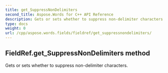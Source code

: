 ```yaml
---
title: get_SuppressNonDelimiters
second_title: Aspose.Words for C++ API Reference
description: Gets or sets whether to suppress non-delimiter characters. 
type: docs
weight: 0
url: /cpp/aspose.words.fields/fieldref/get_suppressnondelimiters/
---
```

## FieldRef.get_SuppressNonDelimiters method


Gets or sets whether to suppress non-delimiter characters.

